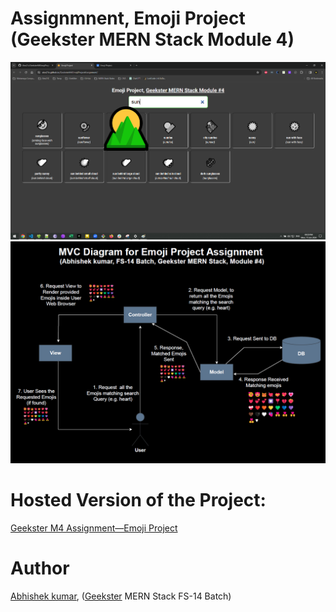 # Assignmnent, Emoji Project (Geekster MERN Stack Module 4)
![](thumbnail.png)
![](mvcDiagram.png)


# Hosted Version of the Project:
[Geekster M4 Assignment&mdash;Emoji Project](https://alex21c.github.io/GeeksterM4WeeklyTest3AddProductsToTheCart/)

# Author
[Abhishek kumar](https://www.linkedin.com/in/alex21c/), ([Geekster](https://geekster.in/) MERN Stack FS-14 Batch)

